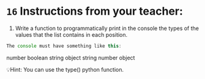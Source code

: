 # `16` Instructions from your teacher:

1. Write a function to programmatically print in the console the
types of the values that the list contains in each position.

```js
The console must have something like this:
```

number
boolean
string
object
string
number
object

💡Hint:
You can use the type() python function.